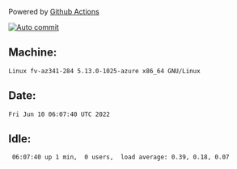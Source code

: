 Powered by [Github Actions](https://github.com/features/actions)

[![Auto commit](https://github.com/gyfary/workstation/workflows/Auto%20commit/badge.svg)](https://github.com/gyfary/workstation/actions?query=workflow%3A%22Auto+commit%22)

## Machine:
```
Linux fv-az341-284 5.13.0-1025-azure x86_64 GNU/Linux
```
## Date:
```
Fri Jun 10 06:07:40 UTC 2022
```
## Idle:
```
 06:07:40 up 1 min,  0 users,  load average: 0.39, 0.18, 0.07
```
